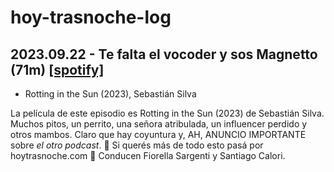 hoy-trasnoche-log
=================

## 2023.09.22 - Te falta el vocoder y sos Magnetto (71m) [[spotify]](https://open.spotify.com/episode/6YL2H8K0xeMeAy0dqyAWw4)

* Rotting in the Sun (2023), Sebastián Silva

La película de este episodio es Rotting in the Sun (2023) de Sebastián Silva. Muchos pitos, un perrito, una señora atribulada, un influencer perdido y otros mambos. Claro que hay coyuntura y, AH, ANUNCIO IMPORTANTE sobre *el otro podcast*.  🐐 Si querés más de todo esto pasá por hoytrasnoche.com 🐐  Conducen Fiorella Sargenti y Santiago Calori.
